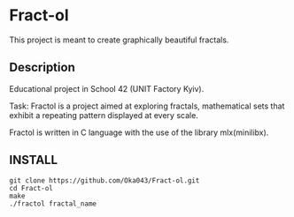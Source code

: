 # Fract-ol
This project is meant to create graphically beautiful fractals.

## Description
Educational project in School 42 (UNIT Factory Kyiv).

Task: Fractol is a project aimed at exploring fractals, mathematical sets that exhibit a repeating pattern displayed at every scale.

Fractol is written in C language with the use of the library mlx(minilibx).

## INSTALL
```
git clone https://github.com/Oka043/Fract-ol.git
cd Fract-ol
make 
./fractol fractal_name 
```
